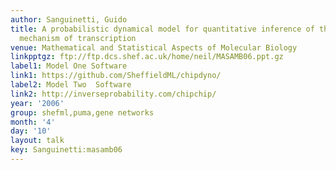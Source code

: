 ```yaml
---
author: Sanguinetti, Guido
title: A probabilistic dynamical model for quantitative inference of the regulatory
  mechanism of transcription
venue: Mathematical and Statistical Aspects of Molecular Biology
linkpptgz: ftp://ftp.dcs.shef.ac.uk/home/neil/MASAMB06.ppt.gz
label1: Model One Software
link1: https://github.com/SheffieldML/chipdyno/
label2: Model Two  Software
link2: http://inverseprobability.com/chipchip/
year: '2006'
group: shefml,puma,gene networks
month: '4'
day: '10'
layout: talk
key: Sanguinetti:masamb06
---
```


